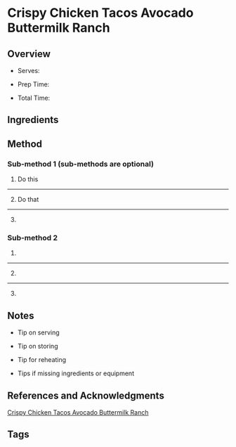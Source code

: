 # Crispy Chicken Tacos Avocado Buttermilk Ranch

## Overview

- Serves:

- Prep Time:

- Total Time:

## Ingredients



## Method

### Sub-method 1 (sub-methods are optional)

1. Do this
---
2. Do that
---
3.

### Sub-method 2

1.
---
2.
---
3.

## Notes

- Tip on serving

- Tip on storing

- Tip for reheating

- Tips if missing ingredients or equipment

## References and Acknowledgments

[Crispy Chicken Tacos Avocado Buttermilk Ranch](http://hostthetoast.com/crispy-chicken-tacos-avocado-buttermilk-ranch/)

## Tags


